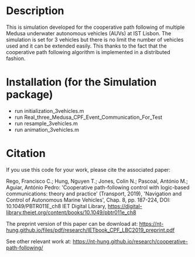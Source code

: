# Description

This is simulation developed for the cooperative path following of multiple Medusa underwater autonomous vehicles (AUVs) at IST Lisbon. The simulation is set for 3 vehicles but there is no limit the number of vehicles used and it can be extended easily. This thanks to the fact that the cooperative path following algorithm is implemented in a distributed fashion.  

# Installation (for the Simulation package)

- run initialization_3vehicles.m
- run Real_three_Medusa_CPF_Event_Communication_For_Test
- run resample_3vehicles.m
- run animation_3vehicles.m

# Citation 

If you use this code for your work, please cite the associated paper:

Rego, Francisco C.; Hung, Nguyen T.; Jones, Colin N.; Pascoal, António M.; Aguiar, António Pedro: 'Cooperative path-following control with logic-based communications: theory and practice' (Transport, 2019), 'Navigation and Control of Autonomous Marine Vehicles', Chap. 8, pp. 187-224, DOI: 10.1049/PBTR011E_ch8
IET Digital Library, https://digital-library.theiet.org/content/books/10.1049/pbtr011e_ch8

The preprint version of this paper can be download at: https://nt-hung.github.io/files/pdf/research/IETbook_CPF_LBC2019_preprint.pdf

See other relevant work at: https://nt-hung.github.io/research/cooperative-path-following/


